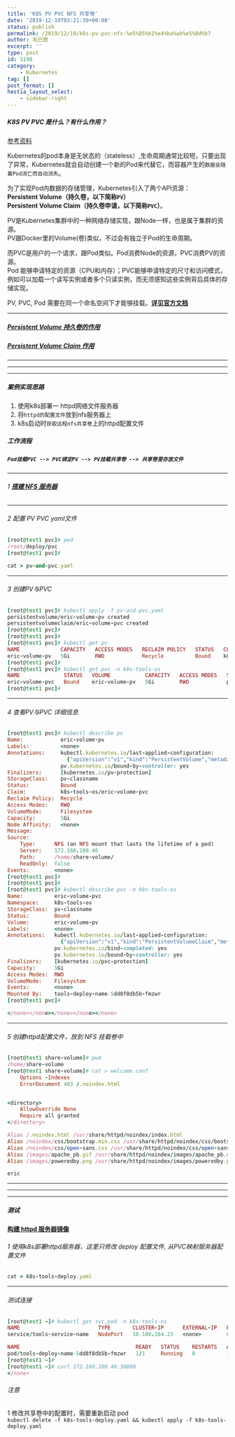 ```yaml
---
title: 'K8S PV PVC NFS 共享卷'
date: '2019-12-19T03:21:39+00:00'
status: publish
permalink: /2019/12/19/k8s-pv-pvc-nfs-%e5%85%b1%e4%ba%ab%e5%8d%b7
author: 毛巳煜
excerpt: ''
type: post
id: 5198
category:
    - Kubernetes
tag: []
post_format: []
hestia_layout_select:
    - sidebar-right
---
```

##### K8S PV PVC 是什么？有什么作用？

[参考资料](https://www.jianshu.com/p/b6671c4c8915 "参考资料")

 Kubernetes的pod本身是无状态的（stateless）,生命周期通常比较短，只要出现了异常，Kubernetes就会自动创建一个新的Pod来代替它，而容器产生的`数据会随着Pod消亡而自动消失`。

 为了实现Pod内数据的存储管理，Kubernetes引入了两个API资源：  
**Persistent Volume（持久卷，以下简称`PV`）**  
**Persistent Volume Claim（持久卷申请，以下简称`PVC`）**。

 PV是Kubernetes集群中的一种网络存储实现，跟Node一样，也是属于集群的资源。  
 PV跟Docker里的Volume(卷)类似，不过会有独立于Pod的生命周期。

 而PVC是用户的一个请求，跟Pod类似。Pod消费Node的资源，PVC消费PV的资源。  
 Pod 能够申请特定的资源（CPU和内存）；PVC能够申请特定的尺寸和访问模式，例如可以加载一个读写实例或者多个只读实例，而无须感知这些实例背后具体的存储实现。

 PV, PVC, Pod 需要在同一个命名空间下才能够挂载。**[详见官方文档](https://kubernetes.io/docs/concepts/storage/persistent-volumes/#a-note-on-namespaces "详见官方文档")**

- - - - - -

##### [Persistent Volume 持久卷的作用](https://kubernetes.io/docs/concepts/storage/persistent-volumes/#persistent-volumes "Persistent Volume 持久卷的作用")

##### [Persistent Volume Claim 作用](https://kubernetes.io/docs/concepts/storage/persistent-volumes/#persistentvolumeclaims "Persistent Volume Claim 作用")

- - - - - -

- - - - - -

- - - - - -

##### 案例实现思路

1. 使用k8s部署一 httpd网络文件服务器
2. 将`httpd的配置文件`放到nfs服务器上
3. k8s启动时`获取远程nfs共享卷`上的httpd配置文件

##### 工作流程

##### `Pod挂载PVC --> PVC绑定PV --> PV挂载共享卷 --> 共享卷里存放文件`

- - - - - -

###### 1 **[搭建 NFS 服务器](http://www.dev-share.top/2019/12/18/nfs%e5%ae%9e%e7%8e%b0%e7%bd%91%e7%bb%9c%e5%85%b1%e4%ba%ab%e5%8d%b7/ "搭建 NFS 服务器")**

- - - - - -

###### 2 配置 PV PVC yaml文件

```ruby
[root@test1 pvc]# pwd
/root/deploy/pvc
[root@test1 pvc]#

```

```ruby
cat > pv-and-pvc.yaml 
```

- - - - - -

###### 3 创建PV与PVC

```ruby
[root@test1 pvc]# kubectl apply -f pv-and-pvc.yaml
persistentvolume/eric-volume-pv created
persistentvolumeclaim/eric-volume-pvc created
[root@test1 pvc]#
[root@test1 pvc]#
[root@test1 pvc]# kubectl get pv
NAME             CAPACITY   ACCESS MODES   RECLAIM POLICY   STATUS   CLAIM                          STORAGECLASS   REASON   AGE
eric-volume-pv   5Gi        RWO            Recycle          Bound    k8s-tools-os/eric-volume-pvc   pv-classname            140m
[root@test1 pvc]#
[root@test1 pvc]# kubectl get pvc -n k8s-tools-os
NAME              STATUS   VOLUME           CAPACITY   ACCESS MODES   STORAGECLASS   AGE
eric-volume-pvc   Bound    eric-volume-pv   5Gi        RWO            pv-classname   141m
[root@test1 pvc]#

```

- - - - - -

###### 4 查看PV与PVC 详细信息

```ruby
[root@test1 pvc]# kubectl describe pv
Name:            eric-volume-pv
Labels:          <none>
Annotations:     kubectl.kubernetes.io/last-applied-configuration:
                   {"apiVersion":"v1","kind":"PersistentVolume","metadata":{"annotations":{},"name":"eric-volume-pv"},"spec":{"accessModes":["ReadWriteOnce"]...
                 pv.kubernetes.io/bound-by-controller: yes
Finalizers:      [kubernetes.io/pv-protection]
StorageClass:    pv-classname
Status:          Bound
Claim:           k8s-tools-os/eric-volume-pvc
Reclaim Policy:  Recycle
Access Modes:    RWO
VolumeMode:      Filesystem
Capacity:        5Gi
Node Affinity:   <none>
Message:
Source:
    Type:      NFS (an NFS mount that lasts the lifetime of a pod)
    Server:    172.160.180.46
    Path:      /home/share-volume/
    ReadOnly:  false
Events:        <none>
[root@test1 pvc]#
[root@test1 pvc]#
[root@test1 pvc]# kubectl describe pvc -n k8s-tools-os
Name:          eric-volume-pvc
Namespace:     k8s-tools-os
StorageClass:  pv-classname
Status:        Bound
Volume:        eric-volume-pv
Labels:        <none>
Annotations:   kubectl.kubernetes.io/last-applied-configuration:
                 {"apiVersion":"v1","kind":"PersistentVolumeClaim","metadata":{"annotations":{},"name":"eric-volume-pvc","namespace":"k8s-tools-os"},"spec"...
               pv.kubernetes.io/bind-completed: yes
               pv.kubernetes.io/bound-by-controller: yes
Finalizers:    [kubernetes.io/pvc-protection]
Capacity:      5Gi
Access Modes:  RWO
VolumeMode:    Filesystem
Events:        <none>
Mounted By:    tools-deploy-name-5dd8f8db5b-fmzwr
[root@test1 pvc]#

</none></none></none></none></none>
```

- - - - - -

###### 5 创建httpd配置文件，放到 NFS 挂载卷中

```ruby
[root@test1 share-volume]# pwd
/home/share-volume
[root@test1 share-volume]# cat > welcome.conf 
    Options -Indexes
    ErrorDocument 403 /.noindex.html


<directory>
    AllowOverride None
    Require all granted
</directory>

Alias /.noindex.html /usr/share/httpd/noindex/index.html
Alias /noindex/css/bootstrap.min.css /usr/share/httpd/noindex/css/bootstrap.min.css
Alias /noindex/css/open-sans.css /usr/share/httpd/noindex/css/open-sans.css
Alias /images/apache_pb.gif /usr/share/httpd/noindex/images/apache_pb.gif
Alias /images/poweredby.png /usr/share/httpd/noindex/images/poweredby.png

eric


```

- - - - - -

- - - - - -

- - - - - -

##### 测试

**[构建 httpd 服务器镜像](http://www.dev-share.top/2019/12/12/k8s-%e4%bd%bf%e7%94%a8centos-7-%e9%95%9c%e5%83%8f%ef%bc%8c%e6%9e%84%e5%bb%bak8s%e7%bd%91%e7%bb%9c%e6%b5%8b%e8%af%95%e5%ae%b9%e5%99%a8/ "构建 httpd 服务器镜像")**

###### 1 使用k8s部署httpd服务器，这里只修改 deploy 配置文件, 从PVC映射服务器配置文件

```ruby
cat > k8s-tools-deploy.yaml 
```

- - - - - -

###### 测试连接

```ruby
[root@test1 ~]# kubectl get svc,pod -n k8s-tools-os
NAME                         TYPE       CLUSTER-IP      EXTERNAL-IP   PORT(S)         AGE
service/tools-service-name   NodePort   10.108.164.23   <none>        880:30880/TCP   20h

NAME                                     READY   STATUS    RESTARTS   AGE
pod/tools-deploy-name-5dd8f8db5b-fmzwr   1/1     Running   0          18m
[root@test1 ~]#
[root@test1 ~]# curl 172.160.180.46:30880
</none>
```

###### 注意

1 修改共享卷中的配置时，需要重新启动 pod  
`kubectl delete -f k8s-tools-deploy.yaml && kubectl apply -f k8s-tools-deploy.yaml`